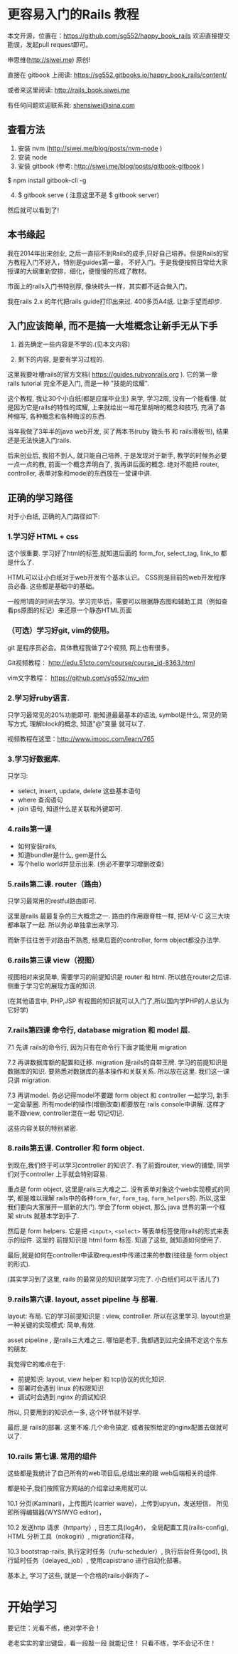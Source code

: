 # 更容易入门的Rails 教程

本文开源，位置在：https://github.com/sg552/happy_book_rails 欢迎直接提交勘误，发起pull request即可。

申思维(http://siwei.me) 原创!

直接在 gitbook 上阅读: https://sg552.gitbooks.io/happy_book_rails/content/

或者来这里阅读: http://rails_book.siwei.me

有任何问题欢迎联系我: shensiwei@sina.com

## 查看方法

1. 安装 nvm  (http://siwei.me/blog/posts/nvm-node )
2. 安装 node
3. 安装 gitbook  (参考: http://siwei.me/blog/posts/gitbook-gitbook )

  $ npm install gitbook-cli -g

4. $ gitbook serve  ( 注意这里不是 $ gitbook server)

然后就可以看到了!

## 本书缘起

我在2014年出来创业, 之后一直招不到Rails的成手,只好自己培养。但是Rails的官方教程入门不好入，特别是guides第一章，
不好入门。于是我便按照日常给大家授课的大纲重新安排，细化，便慢慢的形成了教材。

市面上的rails入门书特别厚, 像块砖头一样，其实都不适合做入门。

我在rails 2.x 的年代把rails guide打印出来过. 400多页A4纸. 让新手望而却步.

## 入门应该简单, 而不是搞一大堆概念让新手无从下手

1. 首先确定一些内容是不学的.(见本文内容)

2. 剩下的内容, 是要有学习过程的.

这里我要吐槽rails的官方文档( https://guides.rubyonrails.org ). 它的第一章 rails tutorial 完全不是入门, 而是一种 "技能的炫耀".

这个教程, 我让30个小白纸(都是应届毕业生) 来学, 学习2周, 没有一个能看懂. 就是因为它是rails的特性的炫耀,
上来就给出一堆花里胡哨的概念和技巧, 充满了各种缩写, 各种概念和各种晦涩的东西.

当年我做了3年半的java web开发, 买了两本书(ruby 锄头书 和 rails滑板书), 结果还是无法快速入门rails.

后来创业后, 我招不到人, 就只能自己培养, 于是发现对于新手, 教学的时候务必要一点一点的教,
前面一个概念弄明白了, 我再讲后面的概念. 绝对不能把 router, controller, 表单对象和model的东西放在一堂课中讲.

## 正确的学习路径

对于小白纸, 正确的入门路径如下:

### 1.学习好 HTML + css

这个很重要. 学习好了html的标签,就知道后面的 form_for, select_tag, link_to 都是什么了.

HTML可以让小白纸对于web开发有个基本认识。 CSS则是目前的web开发程序员必备. 这些都是基础中的基础。

一般用1周的时间去学习。学习完毕后，需要可以根据静态图和辅助工具（例如查看ps原图的标记）来还原一个静态HTML页面

### （可选）学习好git, vim的使用。

git 是程序员必会。具体教程我做了2个视频, 网上也有很多。

Git视频教程： http://edu.51cto.com/course/course_id-8363.html

vim文字教程： https://github.com/sg552/my_vim

### 2.学习好ruby语言.

只学习最常见的20%功能即可. 能知道最最基本的语法, symbol是什么, 常见的简写方式,
理解block的概念, 知道"@"变量 就可以了.

视频教程在这里：http://www.imooc.com/learn/765

### 3.学习好数据库.

只学习:

- select, insert, update, delete 这些基本语句
- where 查询语句
- join 语句, 知道什么是关联和外键即可.

### 4.rails第一课

- 如何安装rails,
- 知道bundler是什么, gem是什么
- 写个hello world并显示出来. (务必不要学习增删改查)

### 5.rails第二课. router（路由）

只学习最常用的restful路由即可.

这里是rails 最最复杂的三大概念之一. 路由的作用跟脊柱一样, 把M-V-C 这三大块都串联了一起. 所以务必单独拿出来学习.

而新手往往苦于对路由不熟悉, 结果后面的controller, form object都没办法学.

### 6.rails第三课  view（视图）

视图相对来说简单, 需要学习的前提知识是 router 和 html. 所以放在router之后讲. 侧重于学习它的展现方面的知识.

(在其他语言中, PHP,JSP 有视图的知识就可以入门了,所以国内学PHP的人总认为它好学)

### 7.rails第四课 命令行, database migration 和 model 层.

7.1 先讲 rails的命令行, 因为只有在命令行下面才能使用 migration

7.2 再讲数据库额的配置和迁移. migration 是rails的自带王牌. 学习的前提知识是 数据库的知识.
要熟悉对数据库的基本操作和关联关系. 所以放在这里. 我们这一课只讲 migration.

7.3 再讲model.  务必记得model不要跟 form object 和 controller 一起学习, 新手一定会蒙圈.
所有model的操作(增删改查)都要放在 rails console中讲解. 这样才能不跟view, controller混在一起
切记切记.

这些内容关联的特别紧密.

### 8.rails第五课. Controller 和 form object.

到现在,我们终于可以学习controller 的知识了. 有了前面router, view的铺垫, 同学们对于controller
上手就会特别容易.

重点是 form object, 这里是rails三大难之二. 没有表单对象这个web实现模式的同学, 都是难以理解
rails中的各种`form_for`, `form_tag`, `form_helpers`的.  所以,这里我们要向大家展开一扇新的大门.
学会了form object, 那么 java 世界的第一个框架 struts 就基本学到手了.

然后是 form helpers. 它是把 `<input>`, `<select>` 等表单标签使用rails的形式来表示的组件. 这里的
前提知识是 html form 标签. 知道了这些, 就知道如何使用了.

最后,就是如何在controller中读取request中传递过来的参数(往往是 form object的形式).

(其实学习到了这里, rails 的最常见的知识就学习完了. 小白纸们可以干活儿了)

### 9.rails第六课. layout, asset pipeline 与 部署.

layout: 布局. 它的学习前提知识是 : view, controller. 所以在这里学习. layout也是一种关键的实现模式: 简单,有效.

asset pipeline , 是rails三大难之三. 哪怕是老手, 我都遇到过完全搞不定这个东东的朋友.

我觉得它的难点在于:

- 前提知识: layout, view helper 和 tcp协议的优化知识.
- 部署时会遇到 linux 的权限知识
- 调试时会遇到 nginx 的调试知识

所以, 只要用到的知识点一多, 这个环节就不好学.

最后,是 rails的部署. 这里不难.几个命令搞定. 或者按照给定的nginx配置去做就可以了.

### 10.rails 第七课. 常用的组件

这些都是我统计了自己所有的web项目后,总结出来的跟 web后端相关的组件.

都是轮子,我们按照官方网站的介绍拿过来用就可以.

10.1 分页(Kaminari)，上传图片(carrier wave)，上传到upyun，发送短信， 所见即所得编辑器(WYSIWYG editor)，

10.2 发送http 请求（httparty）, 日志工具(log4r)， 全局配置工具(rails-config), HTML 分析工具（nokogiri）, migration注释，

10.3 bootstrap-rails, 执行定时任务（rufu-scheduler）, 执行后台任务(god),  执行延时任务（delayed_job）, 使用capistrano 进行自动化部署。

基本上, 学习了这些, 就是一个合格的rails小鲜肉了~

# 开始学习

要记住：光看不练，绝对学不会！

老老实实的拿出键盘，看一段敲一段 就能记住！ 只看不练，学不会记不住！
